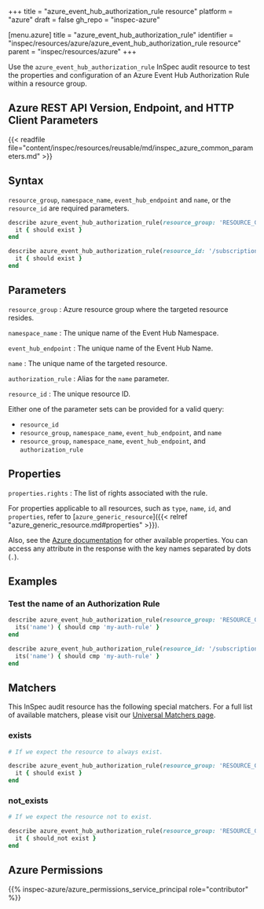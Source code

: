 +++
title = "azure_event_hub_authorization_rule resource"
platform = "azure"
draft = false
gh_repo = "inspec-azure"

[menu.azure]
title = "azure_event_hub_authorization_rule"
identifier = "inspec/resources/azure/azure_event_hub_authorization_rule resource"
parent = "inspec/resources/azure"
+++

Use the `azure_event_hub_authorization_rule` InSpec audit resource to test the properties and configuration of an Azure Event Hub Authorization Rule within a resource group.

## Azure REST API Version, Endpoint, and HTTP Client Parameters

{{< readfile file="content/inspec/resources/reusable/md/inspec_azure_common_parameters.md" >}}

## Syntax

`resource_group`, `namespace_name`, `event_hub_endpoint` and `name`, or the `resource_id` are required parameters.

```ruby
describe azure_event_hub_authorization_rule(resource_group: 'RESOURCE_GROUP', namespace_name: 'EVENT_NAME', event_hub_endpoint: 'HUB_NAME', name: 'AUTH_RULE') do
  it { should exist }
end
```

```ruby
describe azure_event_hub_authorization_rule(resource_id: '/subscriptions/{subscriptionId}/resourceGroups/{resourceGroupName}/providers/Microsoft.EventHub/namespaces/{namespaceName}/eventhubs/{eventHubName}/authorizationRules/{authorizationRuleName}') do
  it { should exist }
end
```

## Parameters

`resource_group`
: Azure resource group where the targeted resource resides.

`namespace_name`
: The unique name of the Event Hub Namespace.

`event_hub_endpoint`
: The unique name of the Event Hub Name.

`name`
: The unique name of the targeted resource.

`authorization_rule`
: Alias for the `name` parameter.

`resource_id`
: The unique resource ID.

Either one of the parameter sets can be provided for a valid query:

- `resource_id`
- `resource_group`, `namespace_name`, `event_hub_endpoint`, and `name`
- `resource_group`, `namespace_name`, `event_hub_endpoint`, and `authorization_rule`

## Properties

`properties.rights`
: The list of rights associated with the rule.

For properties applicable to all resources, such as `type`, `name`, `id`, and `properties`, refer to [`azure_generic_resource`]({{< relref "azure_generic_resource.md#properties" >}}).

Also, see the [Azure documentation](https://docs.microsoft.com/en-us/rest/api/eventhub/stable/authorization-rules-event-hubs/get-authorization-rule?tabs=HTTP) for other available properties. You can access any attribute in the response with the key names separated by dots (`.`).

## Examples

### Test the name of an Authorization Rule

```ruby
describe azure_event_hub_authorization_rule(resource_group: 'RESOURCE_GROUP', namespace_name: 'EVENT_NAME', event_hub_endpoint: 'HUB_NAME', name: 'AUTH_RULE') do
  its('name') { should cmp 'my-auth-rule' }
end
```

```ruby
describe azure_event_hub_authorization_rule(resource_id: '/subscriptions/{subscriptionId}/resourceGroups/{resourceGroupName}/providers/Microsoft.EventHub/namespaces/{namespaceName}/eventhubs/{eventHubName}/authorizationRules/{authorizationRuleName}') do
  its('name') { should cmp 'my-auth-rule' }
end
```

## Matchers

This InSpec audit resource has the following special matchers. For a full list of available matchers, please visit our [Universal Matchers page](https://docs.chef.io/inspec/matchers/).

### exists

```ruby
# If we expect the resource to always exist.

describe azure_event_hub_authorization_rule(resource_group: 'RESOURCE_GROUP', namespace_name: 'EVENT_NAME', event_hub_endpoint: 'HUB_NAME', name: 'AUTH_RULE') do
  it { should exist }
end
```

### not_exists

```ruby
# If we expect the resource not to exist.

describe azure_event_hub_authorization_rule(resource_group: 'RESOURCE_GROUP', namespace_name: 'EVENT_NAME', event_hub_endpoint: 'HUB_NAME', name: 'AUTH_RULE') do
  it { should_not exist }
end
```

## Azure Permissions

{{% inspec-azure/azure_permissions_service_principal role="contributor" %}}
